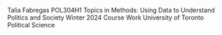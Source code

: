 Talia Fabregas
POL304H1 Topics in Methods: Using Data to Understand Politics and Society
Winter 2024 Course Work
University of Toronto Political Science

